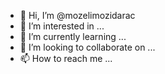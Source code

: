 - 👋 Hi, I’m @mozelimozidarac
- 👀 I’m interested in ...
- 🌱 I’m currently learning ...
- 💞️ I’m looking to collaborate on ...
- 📫 How to reach me ...

<!---
mozelimozidarac/mozelimozidarac is a ✨ special ✨ repository because its `README.md` (this file) appears on your GitHub profile.
You can click the Preview link to take a look at your changes.
--->
